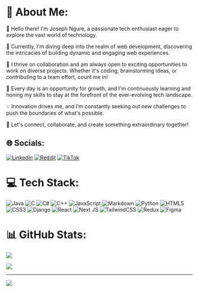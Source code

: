 # 💫 About Me:
👋 Hello there! I'm Joseph Ngure, a passionate tech enthusiast eager to explore the vast world of technology.

🔭 Currently, I'm diving deep into the realm of web development, discovering the intricacies of building dynamic and engaging web experiences.

👯 I thrive on collaboration and am always open to exciting opportunities to work on diverse projects. Whether it's coding, brainstorming ideas, or contributing to a team effort, count me in!

🌱 Every day is an opportunity for growth, and I'm continuously learning and honing my skills to stay at the forefront of the ever-evolving tech landscape.

💡 Innovation drives me, and I'm constantly seeking out new challenges to push the boundaries of what's possible.

🚀 Let's connect, collaborate, and create something extraordinary together!


## 🌐 Socials:
[![LinkedIn](https://img.shields.io/badge/LinkedIn-%230077B5.svg?logo=linkedin&logoColor=white)](https://linkedin.com/in/ngure1-77ms) [![Reddit](https://img.shields.io/badge/Reddit-%23FF4500.svg?logo=Reddit&logoColor=white)](https://reddit.com/user/OneImpressive9201) [![TikTok](https://img.shields.io/badge/TikTok-%23000000.svg?logo=TikTok&logoColor=white)](https://tiktok.com/@s.auce_) 

# 💻 Tech Stack:
![Java](https://img.shields.io/badge/java-%23ED8B00.svg?style=for-the-badge&logo=openjdk&logoColor=white) ![C](https://img.shields.io/badge/c-%2300599C.svg?style=for-the-badge&logo=c&logoColor=white) ![C#](https://img.shields.io/badge/c%23-%23239120.svg?style=for-the-badge&logo=csharp&logoColor=white) ![C++](https://img.shields.io/badge/c++-%2300599C.svg?style=for-the-badge&logo=c%2B%2B&logoColor=white) ![JavaScript](https://img.shields.io/badge/javascript-%23323330.svg?style=for-the-badge&logo=javascript&logoColor=%23F7DF1E) ![Markdown](https://img.shields.io/badge/markdown-%23000000.svg?style=for-the-badge&logo=markdown&logoColor=white) ![Python](https://img.shields.io/badge/python-3670A0?style=for-the-badge&logo=python&logoColor=ffdd54) ![HTML5](https://img.shields.io/badge/html5-%23E34F26.svg?style=for-the-badge&logo=html5&logoColor=white) ![CSS3](https://img.shields.io/badge/css3-%231572B6.svg?style=for-the-badge&logo=css3&logoColor=white) ![Django](https://img.shields.io/badge/django-%23092E20.svg?style=for-the-badge&logo=django&logoColor=white) ![React](https://img.shields.io/badge/react-%2320232a.svg?style=for-the-badge&logo=react&logoColor=%2361DAFB) ![Next JS](https://img.shields.io/badge/Next-black?style=for-the-badge&logo=next.js&logoColor=white) ![TailwindCSS](https://img.shields.io/badge/tailwindcss-%2338B2AC.svg?style=for-the-badge&logo=tailwind-css&logoColor=white) ![Redux](https://img.shields.io/badge/redux-%23593d88.svg?style=for-the-badge&logo=redux&logoColor=white) ![Figma](https://img.shields.io/badge/figma-%23F24E1E.svg?style=for-the-badge&logo=figma&logoColor=white)
# 📊 GitHub Stats:
![](https://github-readme-stats.vercel.app/api?username=ngure1&theme=tokyonight&hide_border=false&include_all_commits=false&count_private=true)<br/>
<!--![](https://github-readme-streak-stats.herokuapp.com/?user=ngure1&theme=tokyonight&hide_border=false)<br/>-->
![](https://github-readme-stats.vercel.app/api/top-langs/?username=ngure1&theme=tokyonight&hide_border=false&include_all_commits=false&count_private=true&layout=compact)

<!--### ✍️ Random Dev Quote
![](https://quotes-github-readme.vercel.app/api?type=horizontal&theme=tokyonight)

### 😂 Random Dev Meme
<img src='https://randommeme-five.vercel.app/' style="height: 400px;"/>
-->
---
[![](https://visitcount.itsvg.in/api?id=ngure1&icon=7&color=1)](https://visitcount.itsvg.in)

<!-- Proudly created with GPRM ( https://gprm.itsvg.in ) -->
